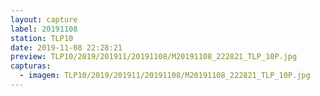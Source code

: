 ```yaml
---
layout: capture
label: 20191108
station: TLP10
date: 2019-11-08 22:28:21
preview: TLP10/2019/201911/20191108/M20191108_222821_TLP_10P.jpg
capturas:
  - imagem: TLP10/2019/201911/20191108/M20191108_222821_TLP_10P.jpg
---
```

